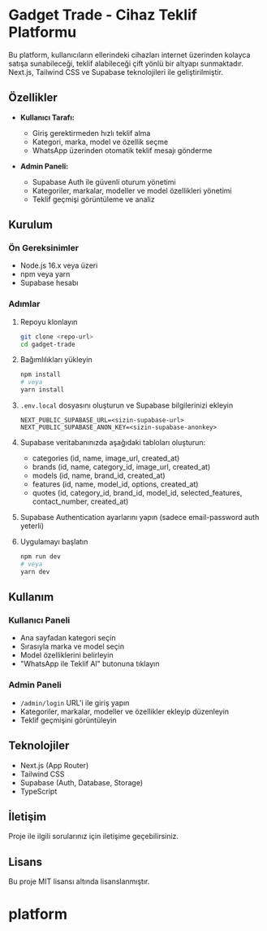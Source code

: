 # Gadget Trade - Cihaz Teklif Platformu

Bu platform, kullanıcıların ellerindeki cihazları internet üzerinden kolayca satışa sunabileceği, teklif alabileceği çift yönlü bir altyapı sunmaktadır. Next.js, Tailwind CSS ve Supabase teknolojileri ile geliştirilmiştir.

## Özellikler

- **Kullanıcı Tarafı:**
  - Giriş gerektirmeden hızlı teklif alma
  - Kategori, marka, model ve özellik seçme
  - WhatsApp üzerinden otomatik teklif mesajı gönderme

- **Admin Paneli:**
  - Supabase Auth ile güvenli oturum yönetimi
  - Kategoriler, markalar, modeller ve model özellikleri yönetimi
  - Teklif geçmişi görüntüleme ve analiz

## Kurulum

### Ön Gereksinimler

- Node.js 16.x veya üzeri
- npm veya yarn
- Supabase hesabı

### Adımlar

1. Repoyu klonlayın
   ```bash
   git clone <repo-url>
   cd gadget-trade
   ```

2. Bağımlılıkları yükleyin
   ```bash
   npm install
   # veya
   yarn install
   ```

3. `.env.local` dosyasını oluşturun ve Supabase bilgilerinizi ekleyin
   ```
   NEXT_PUBLIC_SUPABASE_URL=<sizin-supabase-url>
   NEXT_PUBLIC_SUPABASE_ANON_KEY=<sizin-supabase-anonkey>
   ```

4. Supabase veritabanınızda aşağıdaki tabloları oluşturun:
   - categories (id, name, image_url, created_at)
   - brands (id, name, category_id, image_url, created_at)
   - models (id, name, brand_id, created_at)
   - features (id, name, model_id, options, created_at)
   - quotes (id, category_id, brand_id, model_id, selected_features, contact_number, created_at)

5. Supabase Authentication ayarlarını yapın (sadece email-password auth yeterli)

6. Uygulamayı başlatın
   ```bash
   npm run dev
   # veya
   yarn dev
   ```

## Kullanım

### Kullanıcı Paneli

- Ana sayfadan kategori seçin
- Sırasıyla marka ve model seçin
- Model özelliklerini belirleyin
- "WhatsApp ile Teklif Al" butonuna tıklayın

### Admin Paneli

- `/admin/login` URL'i ile giriş yapın
- Kategoriler, markalar, modeller ve özellikler ekleyip düzenleyin
- Teklif geçmişini görüntüleyin

## Teknolojiler

- Next.js (App Router)
- Tailwind CSS
- Supabase (Auth, Database, Storage)
- TypeScript

## İletişim

Proje ile ilgili sorularınız için iletişime geçebilirsiniz.

## Lisans

Bu proje MIT lisansı altında lisanslanmıştır.
# platform
